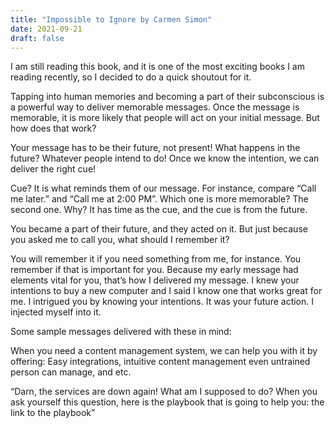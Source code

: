 ```yaml
---
title: "Impossible to Ignore by Carmen Simon"
date: 2021-09-21
draft: false
---
```


I am still reading this book, and it is one of the most exciting books I am reading recently, so I decided to do a quick shoutout for it.

Tapping into human memories and becoming a part of their subconscious is a powerful way to deliver memorable messages. Once the message is memorable, it is more likely that people will act on your initial message. But how does that work?

Your message has to be their future, not present! What happens in the future? Whatever people intend to do! Once we know the intention, we can deliver the right cue!

Cue? It is what reminds them of our message. For instance, compare “Call me later.” and “Call me at 2:00 PM”. Which one is more memorable? The second one. Why? It has time as the cue, and the cue is from the future.

You became a part of their future, and they acted on it. But just because you asked me to call you, what should I remember it?

You will remember it if you need something from me, for instance. You remember if that is important for you. Because my early message had elements vital for you, that’s how I delivered my message. I knew your intentions to buy a new computer and I said I know one that works great for me. I intrigued you by knowing your intentions. It was your future action. I injected myself into it.

Some sample messages delivered with these in mind:

When you need a content management system, we can help you with it by offering: Easy integrations, intuitive content management even untrained person can manage, and etc.

“Darn, the services are down again! What am I supposed to do? When you ask yourself this question, here is the playbook that is going to help you: the link to the playbook”

